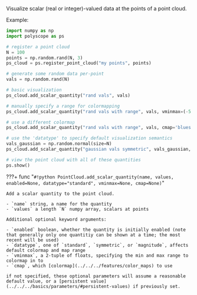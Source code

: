 Visualize scalar (real or integer)-valued data at the points of a point cloud.

Example:
```python
import numpy as np
import polyscope as ps

# register a point cloud
N = 100
points = np.random.rand(N, 3)
ps_cloud = ps.register_point_cloud("my points", points)

# generate some random data per-point
vals = np.random.rand(N)

# basic visualization
ps_cloud.add_scalar_quantity("rand vals", vals)

# manually specify a range for colormapping
ps_cloud.add_scalar_quantity("rand vals with range", vals, vminmax=(-5., 5.))

# use a different colormap
ps_cloud.add_scalar_quantity("rand vals with range", vals, cmap='blues')

# use the 'datatype' to specify default visualization semantics
vals_gaussian = np.random.normal(size=N)
ps_cloud.add_scalar_quantity("gaussian vals symmetric", vals_gaussian, datatype='symmetric')

# view the point cloud with all of these quantities
ps.show() 
```

???+ func "`#!python PointCloud.add_scalar_quantity(name, values, enabled=None, datatype="standard", vminmax=None, cmap=None)`"

    Add a scalar quantity to the point cloud.

    - `name` string, a name for the quantity
    - `values` a length `N` numpy array, scalars at points
    
    Additional optional keyword arguments:

    - `enabled` boolean, whether the quantity is initially enabled (note that generally only one quantitiy can be shown at a time; the most recent will be used)
    - `datatype`, one of `standard`, `symmetric`, or `magnitude`, affects default colormap and map range
    - `vminmax`, a 2-tuple of floats, specifying the min and max range to colormap in to
    - `cmap`, which [colormap](../../../features/color_maps) to use
    
    if not specified, these optional parameters will assume a reasonable default value, or a [persistent value](../../../basics/parameters/#persistent-values) if previously set.
    
